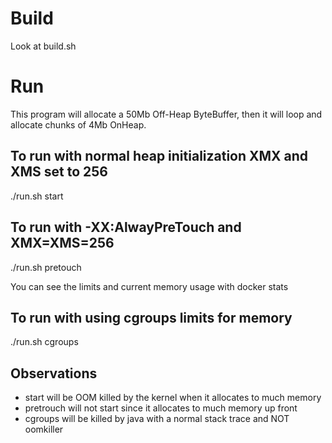 # Build
Look at build.sh

# Run

This program will allocate a 50Mb Off-Heap ByteBuffer, then it will loop and allocate chunks of 4Mb OnHeap.

## To run with normal heap initialization XMX and XMS set to 256
./run.sh start 

## To run with -XX:AlwayPreTouch and XMX=XMS=256
./run.sh pretouch

You can see the limits and current memory usage with docker stats

## To run with using cgroups limits for memory
./run.sh cgroups


## Observations
 - start will be OOM killed by the kernel when it allocates to much memory
 - pretrouch will not start since it allocates to much memory up front
 - cgroups will be killed by java with a normal stack trace and NOT oomkiller
